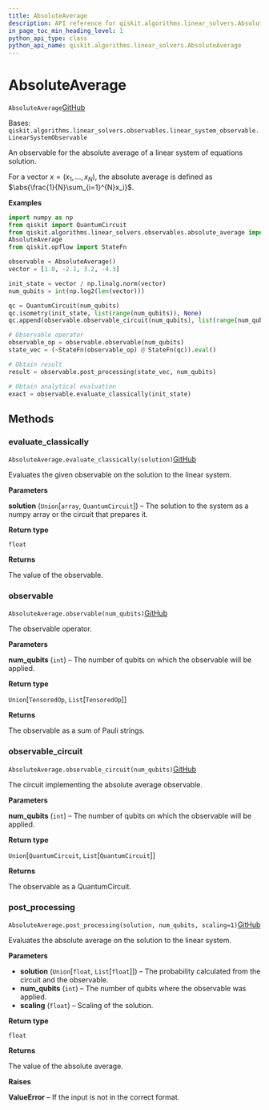 ```yaml
---
title: AbsoluteAverage
description: API reference for qiskit.algorithms.linear_solvers.AbsoluteAverage
in_page_toc_min_heading_level: 1
python_api_type: class
python_api_name: qiskit.algorithms.linear_solvers.AbsoluteAverage
---
```


# AbsoluteAverage

<span id="qiskit.algorithms.linear_solvers.AbsoluteAverage" />

`AbsoluteAverage`[GitHub](https://github.com/qiskit/qiskit/tree/stable/0.20/qiskit/algorithms/linear_solvers/observables/absolute_average.py "view source code")

Bases: `qiskit.algorithms.linear_solvers.observables.linear_system_observable.LinearSystemObservable`

An observable for the absolute average of a linear system of equations solution.

For a vector $x=(x_1,...,x_N)$, the absolute average is defined as $\abs{\frac{1}{N}\sum_{i=1}^{N}x_i}$.

**Examples**

```python
import numpy as np
from qiskit import QuantumCircuit
from qiskit.algorithms.linear_solvers.observables.absolute_average import \
AbsoluteAverage
from qiskit.opflow import StateFn

observable = AbsoluteAverage()
vector = [1.0, -2.1, 3.2, -4.3]

init_state = vector / np.linalg.norm(vector)
num_qubits = int(np.log2(len(vector)))

qc = QuantumCircuit(num_qubits)
qc.isometry(init_state, list(range(num_qubits)), None)
qc.append(observable.observable_circuit(num_qubits), list(range(num_qubits)))

# Observable operator
observable_op = observable.observable(num_qubits)
state_vec = (~StateFn(observable_op) @ StateFn(qc)).eval()

# Obtain result
result = observable.post_processing(state_vec, num_qubits)

# Obtain analytical evaluation
exact = observable.evaluate_classically(init_state)
```

## Methods

### evaluate\_classically

<span id="qiskit.algorithms.linear_solvers.AbsoluteAverage.evaluate_classically" />

`AbsoluteAverage.evaluate_classically(solution)`[GitHub](https://github.com/qiskit/qiskit/tree/stable/0.20/qiskit/algorithms/linear_solvers/observables/absolute_average.py "view source code")

Evaluates the given observable on the solution to the linear system.

**Parameters**

**solution** (`Union`\[`array`, `QuantumCircuit`]) – The solution to the system as a numpy array or the circuit that prepares it.

**Return type**

`float`

**Returns**

The value of the observable.

### observable

<span id="qiskit.algorithms.linear_solvers.AbsoluteAverage.observable" />

`AbsoluteAverage.observable(num_qubits)`[GitHub](https://github.com/qiskit/qiskit/tree/stable/0.20/qiskit/algorithms/linear_solvers/observables/absolute_average.py "view source code")

The observable operator.

**Parameters**

**num\_qubits** (`int`) – The number of qubits on which the observable will be applied.

**Return type**

`Union`\[`TensoredOp`, `List`\[`TensoredOp`]]

**Returns**

The observable as a sum of Pauli strings.

### observable\_circuit

<span id="qiskit.algorithms.linear_solvers.AbsoluteAverage.observable_circuit" />

`AbsoluteAverage.observable_circuit(num_qubits)`[GitHub](https://github.com/qiskit/qiskit/tree/stable/0.20/qiskit/algorithms/linear_solvers/observables/absolute_average.py "view source code")

The circuit implementing the absolute average observable.

**Parameters**

**num\_qubits** (`int`) – The number of qubits on which the observable will be applied.

**Return type**

`Union`\[`QuantumCircuit`, `List`\[`QuantumCircuit`]]

**Returns**

The observable as a QuantumCircuit.

### post\_processing

<span id="qiskit.algorithms.linear_solvers.AbsoluteAverage.post_processing" />

`AbsoluteAverage.post_processing(solution, num_qubits, scaling=1)`[GitHub](https://github.com/qiskit/qiskit/tree/stable/0.20/qiskit/algorithms/linear_solvers/observables/absolute_average.py "view source code")

Evaluates the absolute average on the solution to the linear system.

**Parameters**

*   **solution** (`Union`\[`float`, `List`\[`float`]]) – The probability calculated from the circuit and the observable.
*   **num\_qubits** (`int`) – The number of qubits where the observable was applied.
*   **scaling** (`float`) – Scaling of the solution.

**Return type**

`float`

**Returns**

The value of the absolute average.

**Raises**

**ValueError** – If the input is not in the correct format.

